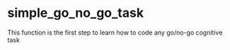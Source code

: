 # simple_go_no_go_task
This function is the first step to learn how to code any go/no-go cognitive task
